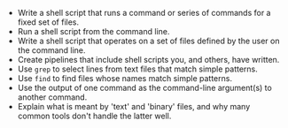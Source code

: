 -   Write a shell script that runs a command or series of commands for a fixed set of files.
-   Run a shell script from the command line.
-   Write a shell script that operates on a set of files defined by the user on the command line.
-   Create pipelines that include shell scripts you, and others, have written.
-   Use `grep` to select lines from text files that match simple patterns.
-   Use `find` to find files whose names match simple patterns.
-   Use the output of one command as the command-line argument(s) to another command.
-   Explain what is meant by 'text' and 'binary' files, and why many common tools don't handle the latter well.